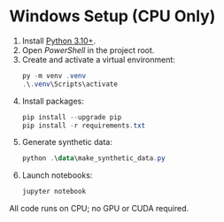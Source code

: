 # Windows Setup (CPU Only)

1. Install [Python 3.10+](https://www.python.org/downloads/windows/).
2. Open *PowerShell* in the project root.
3. Create and activate a virtual environment:
   ```powershell
   py -m venv .venv
   .\.venv\Scripts\activate
   ```
4. Install packages:
   ```powershell
   pip install --upgrade pip
   pip install -r requirements.txt
   ```
5. Generate synthetic data:
   ```powershell
   python .\data\make_synthetic_data.py
   ```
6. Launch notebooks:
   ```powershell
   jupyter notebook
   ```
All code runs on CPU; no GPU or CUDA required.
